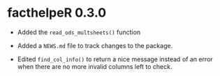 # facthelpeR 0.3.0

* Added the `read_ods_multsheets()` function

* Added a `NEWS.md` file to track changes to the package.

* Edited `find_col_info()` to return a nice message instead of an error when there are no more invalid columns left to check.

